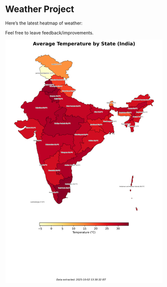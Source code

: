# Weather Project

Here’s the latest heatmap of weather:

Feel free to leave feedback/improvements.

![India Heatmap](docs/assets/india_heatmap.png?v=DE3122)
